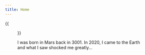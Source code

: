 ```yaml
---
title: Home
---
```


{{<figure src="https://www.vetopia.com.hk/media/wysiwyg/Cute_Puppy.PNG" title="Photo of me on my Mars Passport" width="450">}}

I was born in Mars back in 3001. In 2020, I came to the Earth and what I saw shocked me greatly...